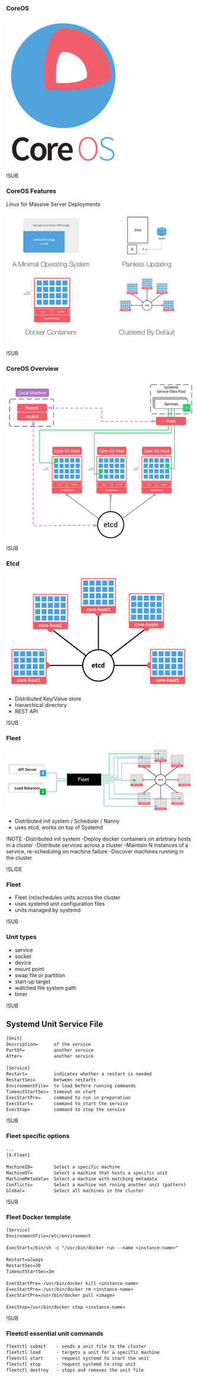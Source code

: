 ### CoreOS 
![CoreOS logo](images/logo-coreos.png) 


!SUB
### CoreOS Features
Linux for Massive Server Deployments
![CoreOS features](images/coreos-features.png) <!-- .element: class="noborder" -->

!SUB
### CoreOS Overview
![CoreOS features](images/coreos-overview.png) <!-- .element: class="noborder" -->

!SUB
### Etcd
![CoreOS etcd](images/etcd.png) <!-- .element: style="width: 50%;" class="noborder" -->

* Distributed Key/Value store
* hierarchical directory
* REST API

!SUB
### Fleet
![CoreOS fleet](images/fleet-overview.png) <!-- .element: class="noborder" -->

* Distributed init system / Scheduler / Nanny
* uses etcd, works on top of Systemd

!NOTE
-Distributed init system
-Deploy docker containers on arbitrary hosts in a cluster
-Distribute services across a cluster 
-Maintain N instances of a service, re-scheduling on machine failure
-Discover machines running in the cluster

!SLIDE
### Fleet
* Fleet (re)schedules units across the cluster
* uses systemd unit configuration files
* units managed by systemd

!SUB
### Unit types
* service 
* socket 
* device 
* mount point 
* swap file or partition
* start-up target 
* watched file system path
* timer 

!SUB
## Systemd Unit Service File
```
[Unit]
Description=      of the service
PartOf=           another service
After=            another service 

[Service]
Restart=          indicates whether a restart is needed
RestartSec=       between restarts
EnvironmentFile=  to load before running commands
TimeoutStartSec=  timeout on start
ExecStartPre=     command to run in preparation
ExecStart=        command to start the service
ExecStop=         command to stop the service
```

!SUB
### Fleet specific options
```
...
[X-Fleet]

MachineID=        Select a specific machine
MachineOf=        Select a machine that hosts a specific unit 
MachineMetadata=  Select a machine with matching metadata 
Conflicts=        Select a machine not rnning another unit (pattern)
Global=           Select all machines in the cluster
```

!SUB
### Fleet Docker template

```
[Service]
EnvironmentFile=/etc/environment

ExecStart=/bin/sh -c "/usr/bin/docker run --name <instance-name>"

Restart=always
RestartSec=30
TimeoutStartSec=3m

ExecStartPre=-/usr/bin/docker kill <instance-name>
ExecStartPre=-/usr/bin/docker rm <instance-name>
ExecStartPre=/usr/bin/docker pull <image>

ExecStop=/usr/bin/docker stop <instance-name>
```

!SUB
### Fleetctl essential unit commands
```
fleetctl submit    - sends a unit file to the cluster
fleetctl load      - targets a unit for a specific machine
fleetctl start     - request systemd to start the unit
fleetctl stop      - request systemd to stop unit
fleetctl destroy   - stops and removes the unit file
```
